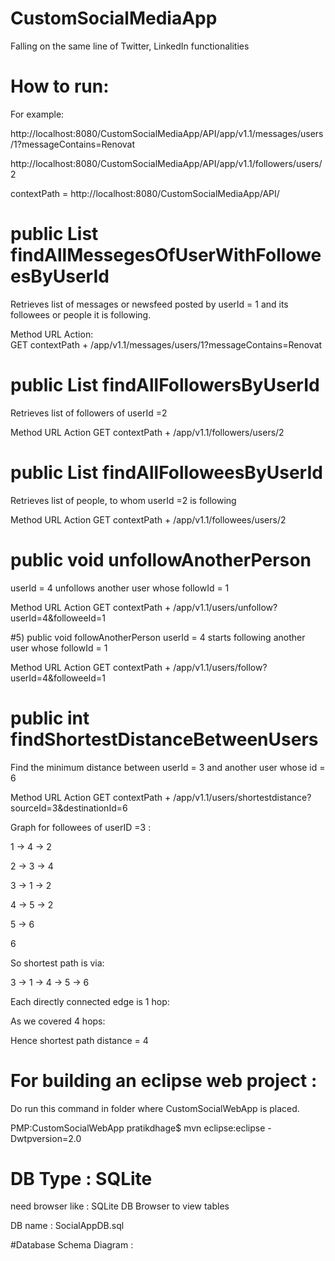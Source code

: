 # CustomSocialMediaApp

Falling on the same line of Twitter, LinkedIn functionalities

# How to run: 

For example:


http://localhost:8080/CustomSocialMediaApp/API/app/v1.1/messages/users/1?messageContains=Renovat

http://localhost:8080/CustomSocialMediaApp/API/app/v1.1/followers/users/2

contextPath = http://localhost:8080/CustomSocialMediaApp/API/


# public List<Message> findAllMessegesOfUserWithFolloweesByUserId
	
Retrieves list of messages or 
newsfeed posted by userId = 1 and its followees or people it is following.

Method	URL	Action:  
GET	
contextPath + /app/v1.1/messages/users/1?messageContains=Renovat



# public List<User> findAllFollowersByUserId	
Retrieves list of followers of userId =2

Method	URL	Action
GET	
contextPath + /app/v1.1/followers/users/2


# public List<User> findAllFolloweesByUserId	
Retrieves list of people, to whom userId =2 is following

Method	URL	Action
GET	
contextPath + /app/v1.1/followees/users/2



# public void unfollowAnotherPerson	
userId = 4 unfollows another user whose followId = 1

Method	URL	Action
GET	
contextPath + /app/v1.1/users/unfollow?userId=4&followeeId=1


#5) public void followAnotherPerson	
userId = 4 starts following another user whose followId = 1

Method	URL	Action
GET	
contextPath + /app/v1.1/users/follow?userId=4&followeeId=1




# public int findShortestDistanceBetweenUsers
	
Find the minimum distance between userId = 3 and another user whose id = 6

Method	URL	Action
GET	
contextPath + /app/v1.1/users/shortestdistance?sourceId=3&destinationId=6


Graph for followees of userID =3 :

1 -> 4 -> 2

2 -> 3 -> 4

3 -> 1 -> 2

4 -> 5 -> 2

5 -> 6

6


So shortest path is via:

3 ->  1 -> 4 -> 5 -> 6

Each directly connected edge is 1 hop:

As we covered 4 hops:

Hence shortest path distance = 4


# For building an eclipse web project :

Do run this command in folder where CustomSocialWebApp is placed.

PMP:CustomSocialWebApp pratikdhage$ mvn eclipse:eclipse -Dwtpversion=2.0



# DB Type : SQLite 

need browser like :  SQLite DB Browser to view tables

DB name : SocialAppDB.sql


#Database Schema Diagram :



 

